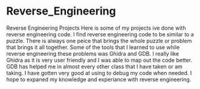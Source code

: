 # Reverse_Engineering
Reverse Engineering Projects
Here is some of my projects ive done with reverse engineering code. I find reverse engineering code to be similar to a puzzle.
There is always one peice that brings the whole puzzle or problem that brings it all together. Some of the tools that I 
learned to use while reverse engineering these problems was Ghidra and GDB. I really like Ghidra as it is very user 
friendly and I was able to map out the code better. GDB has helped me in almost every other class that I have taken or am taking.
I have gotten very good at using to debug my code when needed. I hope to expaned my knowledge and experiance with reverse engineering. 
